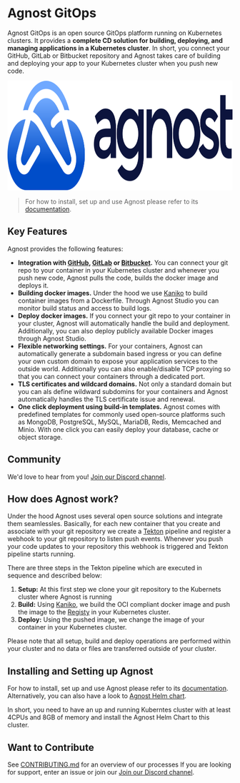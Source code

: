 # Agnost GitOps

Agnost GitOps is an open source GitOps platform running on Kubernetes clusters. It provides a **complete CD solution for building, deploying, and managing applications in a Kubernetes cluster**. In short, you connect your GitHub, GitLab or Bitbucket repository and Agnost takes care of building and deploying your app to your Kubernetes cluster when you push new code.

<p align="center">
<img width="960" height="245" src="https://github.com/cloud-agnost/agnost-gitops/blob/main/agnost.svg" alt="Agnost logo"></img>
</p>

> For how to install, set up and use Agnost please refer to its [documentation](https://agnost.dev).

## Key Features

Agnost provides the following features:
- **Integration with [GitHub](https://github.com), [GitLab](https://gitlab.com) or [Bitbucket](https://bitbucket.com).** You can connect your git repo to your container in your Kubernetes cluster and whenever you push new code, Agnost pulls the code, builds the docker image and deploys it. 
- **Building docker images.** Under the hood we use [Kaniko](https://github.com/GoogleContainerTools/kaniko) to build container images from a Dockerfile. Through Agnost Studio you can monitor build status and access to build logs.
- **Deploy docker images.** If you connect your git repo to your container in your cluster, Agnost will automatically handle the build and deployment. Additionally, you can also deploy publicly available Docker images through Agnost Studio.
- **Flexible networking settings.** For your containers, Agnost can automatically generate a subdomain based ingress or you can define your own custom domain to expose your application services to the outside world. Additionally you can also enable/disable TCP proxying so that you can connect your containers through a dedicated port.
- **TLS certificates and wildcard domains.** Not only a standard domain but you can als define wildward subdomins for your containers and Agnost automatically handles the TLS certificate issue and renewal.
- **One click deployment using build-in templates.** Agnost comes with predefined templates for commonly used open-source platforms such as MongoDB, PostgreSQL, MySQL, MariaDB, Redis, Memcached and Minio. With one click you can easily deploy your database, cache or object storage.

## Community

We'd love to hear from you! [Join our Discord channel](https://discord.gg/5NhssWVm).

## How does Agnost work?

Under the hood Agnost uses several open source solutions and integrate them seamlessles. Basically, for each new container that you create and associate with your git repository we create a [Tekton](https://tekton.dev/) pipeline and register a webhook to your git repository to listen push events. Whenever you push your code updates to your repository this webhook is triggered and Tekton pipeline starts running. 

There are three steps in the Tekton pipeline which are executed in sequence and described below:
1. **Setup:** At this first step we clone your git repository to the Kubernets cluster where Agnost is running
2. **Build:** Using [Kaniko](https://github.com/GoogleContainerTools/kaniko), we build the OCI compliant docker image and push the image to the [Registy](https://distribution.github.io/distribution/) in your Kubernetes cluster. 
3. **Deploy:** Using the pushed image, we change the image of your container in your Kubernetes cluster.

Please note that all setup, build and deploy operations are performed within your cluster and no data or files are transferred outside of your cluster.

## Installing and Setting up Agnost

For how to install, set up and use Agnost please refer to its [documentation](https://agnost.dev). Alternatively, you can also have a look to [Agnost Helm chart](https://github.com/cloud-agnost/agnost-gitops-charts).

In short, you need to have an up and running Kuberntes cluster with at least 4CPUs and 8GB of memory and install the Agnost Helm Chart to this cluster.

## Want to Contribute

See [CONTRIBUTING.md](https://github.com/cloud-agnost/agnost-gitops/blob/main/CONTRIBUTING.md) for an overview of our processes
If you are looking for support, enter an issue or join our [Join our Discord channel](https://discord.gg/5NhssWVm).
